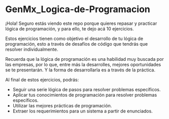 # GenMx_Logica-de-Programacion
¡Hola! Seguro estás viendo este repo porque quieres repasar y practicar lógica de programación, y para ello, te dejo acá 10 ejercicios. 

Estos ejercicios tienen como objetivo el desarrollo de tu lógica de programación, esto a través de desafíos de código que tendrás que resolver individualmente. 

Recuerda que la lógica de programación es una habilidad muy buscada por las empresas, por lo que, entre más la desarrolles, mejores oportunidades se te presentarán. Y la forma de desarrollarla es a través de la práctica.

Al final de estos ejercicios, podrás:

* Seguir una serie lógica de pasos para resolver problemas específicos.
* Aplicar tus conocimientos de programación para resolver problemas específicos.
* Utilizar las mejores prácticas de programación.
* Extraer los requerimientos para un sistema a partir de enunciados.
